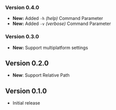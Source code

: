 ### Version 0.4.0

* **New:** Added `-h` _(help)_ Command Parameter
* **New:** Added `-v` _(verbose)_ Command Parameter

### Version 0.3.0

* **New:** Support multiplatform settings

## Version 0.2.0

* **New**: Support Relative Path

## Version 0.1.0

* Initial release